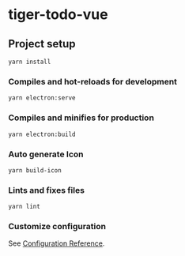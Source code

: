# tiger-todo-vue

## Project setup
```
yarn install
```

### Compiles and hot-reloads for development
```
yarn electron:serve
```

### Compiles and minifies for production
```
yarn electron:build
```

### Auto generate Icon
```
yarn build-icon 
```

### Lints and fixes files
```
yarn lint
```

### Customize configuration
See [Configuration Reference](https://cli.vuejs.org/config/).
